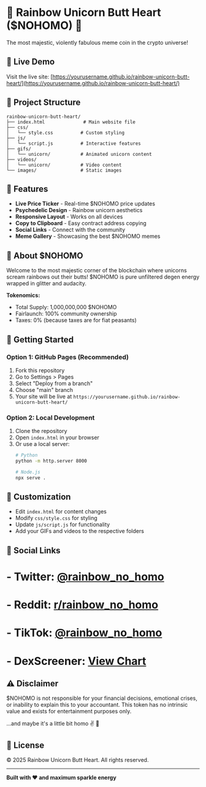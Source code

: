 # 🌈 Rainbow Unicorn Butt Heart ($NOHOMO) 🌈

The most majestic, violently fabulous meme coin in the crypto universe!

## 🚀 Live Demo

Visit the live site: [https://yourusername.github.io/rainbow-unicorn-butt-heart/](https://yourusername.github.io/rainbow-unicorn-butt-heart/)

## 📁 Project Structure

```
rainbow-unicorn-butt-heart/
├── index.html              # Main website file
├── css/
│   └── style.css          # Custom styling
├── js/
│   └── script.js          # Interactive features
├── gifs/
│   └── unicorn/           # Animated unicorn content
├── videos/
│   └── unicorn/           # Video content
└── images/                # Static images
```

## 🌟 Features

- **Live Price Ticker** - Real-time $NOHOMO price updates
- **Psychedelic Design** - Rainbow unicorn aesthetics
- **Responsive Layout** - Works on all devices
- **Copy to Clipboard** - Easy contract address copying
- **Social Links** - Connect with the community
- **Meme Gallery** - Showcasing the best $NOHOMO memes

## 🦄 About $NOHOMO

Welcome to the most majestic corner of the blockchain where unicorns scream rainbows out their butts! $NOHOMO is pure unfiltered degen energy wrapped in glitter and audacity.

**Tokenomics:**
- Total Supply: 1,000,000,000 $NOHOMO
- Fairlaunch: 100% community ownership
- Taxes: 0% (because taxes are for fiat peasants)

## 🚀 Getting Started

### Option 1: GitHub Pages (Recommended)

1. Fork this repository
2. Go to Settings > Pages
3. Select "Deploy from a branch"
4. Choose "main" branch
5. Your site will be live at `https://yourusername.github.io/rainbow-unicorn-butt-heart/`

### Option 2: Local Development

1. Clone the repository
2. Open `index.html` in your browser
3. Or use a local server:
   ```bash
   # Python
   python -m http.server 8000

   # Node.js
   npx serve .
   ```

## 🎨 Customization

- Edit `index.html` for content changes
- Modify `css/style.css` for styling
- Update `js/script.js` for functionality
- Add your GIFs and videos to the respective folders

## 📱 Social Links

# - **Twitter**: [@rainbow_no_homo](https://x.com/rainbow_no_homo)
# - **Reddit**: [r/rainbow_no_homo](https://www.reddit.com/user/rainbow_no_homo/)
# - **TikTok**: [@rainbow_no_homo](https://www.tiktok.com/@rainbow_no_homo?lang=en)
# - **DexScreener**: [View Chart](https://dexscreener.com/)

## ⚠️ Disclaimer

$NOHOMO is not responsible for your financial decisions, emotional crises, or inability to explain this to your accountant. This token has no intrinsic value and exists for entertainment purposes only.

...and maybe it's a little bit homo ✌️ 🌈

## 📄 License

© 2025 Rainbow Unicorn Butt Heart. All rights reserved.

---

**Built with ❤️ and maximum sparkle energy**
